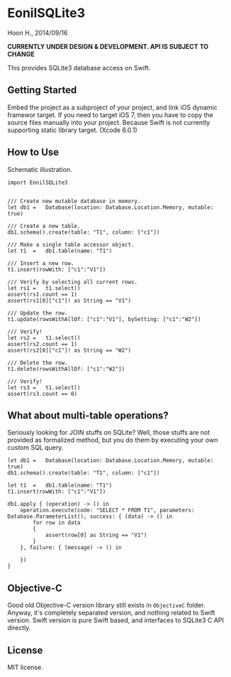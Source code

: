 EonilSQLite3
============
Hoon H., 2014/09/16



**CURRENTLY UNDER DESIGN & DEVELOPMENT. API IS SUBJECT TO CHANGE**



This provides SQLite3 database access on Swift.





Getting Started
---------------
Embed the project as a subproject of your project, and link iOS dynamic
framewor target. If you need to target iOS 7, then you have to copy the
source files manually into your project. Because Swift is not currently
supporting static library target. (Xcode 6.0.1)







How to Use
----------
Schematic illustration.

	import EonilSQLite3


	///	Create new mutable database in memory.
	let	db1	=	Database(location: Database.Location.Memory, mutable: true)

	///	Create a new table.
	db1.schema().create(table: "T1", column: ["c1"])

	///	Make a single table accessor object.
	let	t1	=	db1.table(name: "T1")

	///	Insert a new row.
	t1.insert(rowWith: ["c1":"V1"])

	///	Verify by selecting all current rows.
	let	rs1	=	t1.select()
	assert(rs1.count == 1)
	assert(rs1[0]["c1"]! as String == "V1")

	///	Update the row.
	t1.update(rowsWithAllOf: ["c1":"V1"], bySetting: ["c1":"W2"])

	///	Verify!
	let	rs2	=	t1.select()
	assert(rs2.count == 1)
	assert(rs2[0]["c1"]! as String == "W2")

	///	Delete the row.
	t1.delete(rowsWithAllOf: ["c1":"W2"])

	///	Verify!
	let	rs3	=	t1.select()
	assert(rs3.count == 0)




What about multi-table operations?
----------------------------------
Seriously looking for JOIN stuffs on SQLite?
Well, those stuffs are not provided as formalized method, 
but you do them by executing your own custom SQL query.

	let	db1	=	Database(location: Database.Location.Memory, mutable: true)
	db1.schema().create(table: "T1", column: ["c1"])
	
	let	t1	=	db1.table(name: "T1")
	t1.insert(rowWith: ["c1":"V1"])
	
	db1.apply { (operation) -> () in
		operation.execute(code: "SELECT * FROM T1", parameters: Database.ParameterList(), success: { (data) -> () in
			for row in data
			{
				assert(row[0] as String == "V1")
			}
		}, failure: { (message) -> () in
			
		})
	}









Objective-C
-----------
Good old Objective-C version library still exists in `ObjectiveC` folder.
Anyway, it's completely separated version, and nothing related to Swift 
version. Swift version is pure Swift based, and interfaces to SQLite3 C 
API directly.





License
-------
MIT license.
